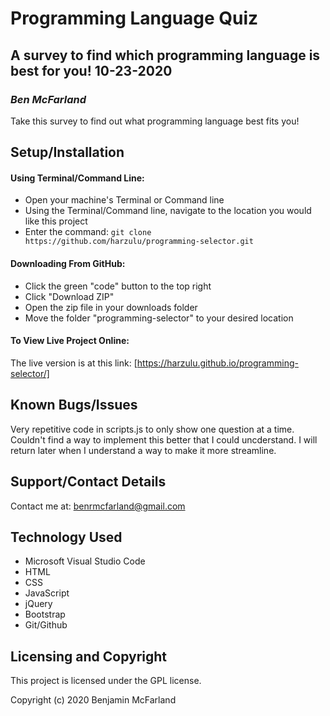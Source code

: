 # Programming Language Quiz

## A survey to find which programming language is best for you! 10-23-2020

### _Ben McFarland_

Take this survey to find out what programming language best fits you!

## Setup/Installation

#### Using Terminal/Command Line:
* Open your machine's Terminal or Command line
* Using the Terminal/Command line, navigate to the location you would like this project
* Enter the command: `git clone https://github.com/harzulu/programming-selector.git`

#### Downloading From GitHub:
* Click the green "code" button to the top right
* Click "Download ZIP"
* Open the zip file in your downloads folder
* Move the folder "programming-selector" to your desired location

#### To View Live Project Online:
The live version is at this link:
[https://harzulu.github.io/programming-selector/]

## Known Bugs/Issues

Very repetitive code in scripts.js to only show one question at a time. Couldn't find a way to implement this better that I could uncderstand. I will return later when I understand a way to make it more streamline.

## Support/Contact Details

Contact me at:
benrmcfarland@gmail.com

## Technology Used

* Microsoft Visual Studio Code
* HTML
* CSS
* JavaScript
* jQuery
* Bootstrap
* Git/Github

## Licensing and Copyright

This project is licensed under the GPL license.

Copyright (c) 2020 Benjamin McFarland